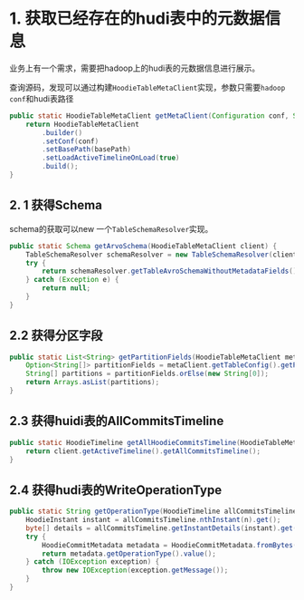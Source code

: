 # 1. 获取已经存在的hudi表中的元数据信息

业务上有一个需求，需要把hadoop上的hudi表的元数据信息进行展示。

查询源码，发现可以通过构建`HoodieTableMetaClient`实现，参数只需要`hadoop conf`和hudi表路径

```java
public static HoodieTableMetaClient getMetaClient(Configuration conf, String basePath) {
    return HoodieTableMetaClient
        .builder()
        .setConf(conf)
        .setBasePath(basePath)
        .setLoadActiveTimelineOnLoad(true)
        .build();
}
```

## 2. 1 获得Schema

schema的获取可以new 一个`TableSchemaResolver`实现。

```java
public static Schema getArvoSchema(HoodieTableMetaClient client) {
    TableSchemaResolver schemaResolver = new TableSchemaResolver(client,true);
    try {
        return schemaResolver.getTableAvroSchemaWithoutMetadataFields();
    } catch (Exception e) {
        return null;
    }
}
```

## 2.2 获得分区字段

```java
public static List<String> getPartitionFields(HoodieTableMetaClient metaClient) {
    Option<String[]> partitionFields = metaClient.getTableConfig().getPartitionFields();
    String[] partitions = partitionFields.orElse(new String[0]);
    return Arrays.asList(partitions);
}
```

## 2.3 获得huidi表的AllCommitsTimeline

```java
public static HoodieTimeline getAllHoodieCommitsTimeline(HoodieTableMetaClient client) {
    return client.getActiveTimeline().getAllCommitsTimeline();
}
```

## 2.4 获得hudi表的WriteOperationType

```java
public static String getOperationType(HoodieTimeline allCommitsTimeline, Integer n) throws IOException {
    HoodieInstant instant = allCommitsTimeline.nthInstant(n).get();
    byte[] details = allCommitsTimeline.getInstantDetails(instant).get();
    try {
        HoodieCommitMetadata metadata = HoodieCommitMetadata.fromBytes(details, HoodieCommitMetadata.class);
        return metadata.getOperationType().value();
    } catch (IOException exception) {
        throw new IOException(exception.getMessage());
    }
}
```

